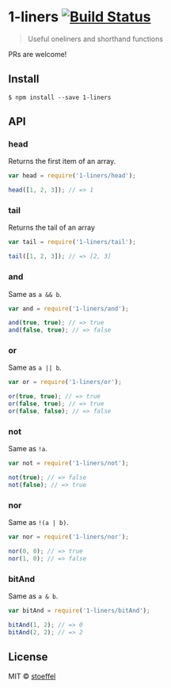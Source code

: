 # 1-liners [![Build Status](https://travis-ci.org/stoeffel/1-liners.svg?branch=master)](https://travis-ci.org/stoeffel/1-liners)

> Useful oneliners and shorthand functions

PRs are welcome!

## Install

```
$ npm install --save 1-liners
```


## API

### head

Returns the first item of an array.

```js
var head = require('1-liners/head');

head([1, 2, 3]); // => 1
```

### tail

Returns the tail of an array

```js
var tail = require('1-liners/tail');

tail([1, 2, 3]); // => [2, 3]
```

### and

Same as `a && b`.

```js
var and = require('1-liners/and');

and(true, true); // => true
and(false, true); // => false
```

### or

Same as `a || b`.

```js
var or = require('1-liners/or');

or(true, true); // => true
or(false, true); // => true
or(false, false); // => false
```

### not

Same as `!a`.

```js
var not = require('1-liners/not');

not(true); // => false
not(false); // => true
```

### nor

Same as `!(a | b)`.

```js
var nor = require('1-liners/nor');

nor(0, 0); // => true
nor(1, 0); // => false
```

### bitAnd

Same as `a & b`.

```js
var bitAnd = require('1-liners/bitAnd');

bitAnd(1, 2); // => 0
bitAnd(2, 2); // => 2
```

## License

MIT © [stoeffel](http://schtoeffel.ch)
